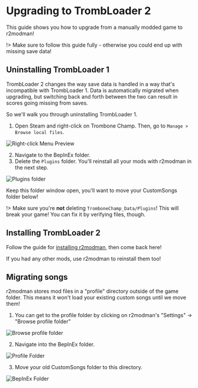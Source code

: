 # Upgrading to TrombLoader 2

This guide shows you how to upgrade from a manually modded game to r2modman!

!> Make sure to follow this guide fully - otherwise you could end up with missing save data!

## Uninstalling TrombLoader 1

TrombLoader 2 changes the way save data is handled in a way that's incompatible with TrombLoader 1. Data is automatically migrated when upgrading, but switching back and forth between the two can result in scores going missing from saves.

So we'll walk you through uninstalling TrombLoader 1.

1. Open Steam and right-click on Trombone Champ. Then, go to `Manage > Browse local files`.

![Right-click Menu Preview](../docs/files/localfilescontext.png)

2. Navigate to the BepInEx folder.
3. Delete the `Plugins` folder. You'll reinstall all your mods with r2modman in the next step.

![Plugins folder](../docs/files/r2modman-install/deleteplugins.png)

Keep this folder window open, you'll want to move your CustomSongs folder below!

!> Make sure you're **not** deleting `TromboneChamp_Data/Plugins`! This will break your game! You can fix it by verifying files, though.

## Installing TrombLoader 2

Follow the guide for [installing r2modman](installing-r2modman), then come back here!

If you had any other mods, use r2modman to reinstall them too!

## Migrating songs

r2modman stores mod files in a "profile" directory outside of the game folder. This means it won't load your existing custom songs until we move them!

1. You can get to the profile folder by clicking on r2modman's "Settings" -> "Browse profile folder"

![Browse profile folder](../docs/files/r2modman-install/browseprofile.png)

2. Navigate into the BepInEx folder.

![Profile Folder](../docs/files/r2modman-install/profilefolder.png)

3. Move your old CustomSongs folder to this directory.

![BepInEx Folder](../docs/files/r2modman-install/bepinexfolder.png)
